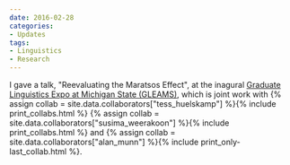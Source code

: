 ```yaml
---
date: 2016-02-28
categories:
- Updates
tags:
- Linguistics
- Research
---
```


<p>
I gave a talk, "Reevaluating the Maratsos Effect", at the inagural <a href="https://www.msu.edu/~lingorg/gleams/">Graduate Linguistics Expo at Michigan State (GLEAMS)</a>, which is joint work with 
{% assign collab = site.data.collaborators["tess_huelskamp"] %}{% include print_collabs.html %} 
{% assign collab = site.data.collaborators["susima_weerakoon"] %}{% include print_collabs.html %} 
and {% assign collab = site.data.collaborators["alan_munn"] %}{% include print_only-last_collab.html %}.
</p>
